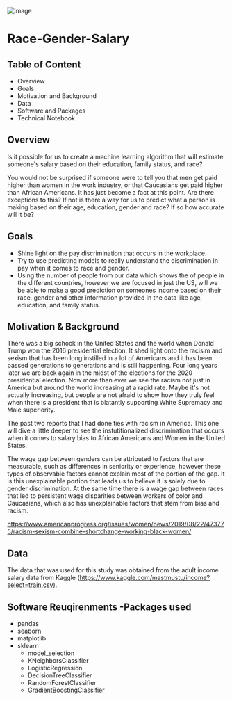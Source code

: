 ![image](https://user-images.githubusercontent.com/70491460/97521886-dbd4f700-1974-11eb-9dad-d97f84414632.png)



# Race-Gender-Salary

## Table of Content

* Overview
* Goals
* Motivation and Background
* Data
* Software and Packages 
* Technical Notebook

## Overview 
Is it possible for us to create a machine learning algorithm that will estimate someone's salary based on their education, family status, and race?

You would not be surprised if someone were to tell you that men get paid higher than women in the work industry, or that Caucasians get paid higher than African Americans. It has just become a fact at this point. Are there exceptions to this? If not is there a way for us to predict what a person is making based on their age, education, gender and race? If so how accurate will it be?

## Goals

* Shine light on the pay discrimination that occurs in the workplace.
* Try to use predicting models to really understand the discrimination in pay when it comes to race and gender. 
* Using the number of people from our data which shows the of people in the different countries, however we are focused in just the US, will we be able to make a good prediction on someones income based on their race, gender and other information provided in the data like age, education, and family status.

## Motivation & Background

There was a big schock in the United States and the world when Donald Trump won the 2016 presidential election. It shed light onto the racisim and sexism that has been long instilled in a lot of Americans and it has been passed generations to generations and is still happening. Four long years later we are back again in the midst of the elections for the 2020 presidential election. Now more than ever we see the racism not just in America but around the world increasing at a rapid rate. Maybe it's not actually increasing, but people are not afraid to show how they truly feel when there is a president that is blatantly supporting White Supremacy and Male superiority.  

The past two reports that I had done ties with racism in America. This one will dive a little deeper to see the instutitionalized discrimination that occurs when it comes to salary bias to African Americans and Women in the United States. 

The wage gap between genders can be attributed to factors that are measurable, such as differences in seniority or experience, however these types of observable factors cannot explain most of the portion of the gap. It is this unexplainable portion that leads us to believe it is solely due to gender discrimination. At the same time there is a wage gap between races that led to persistent wage disparities between workers of color and Caucasians, which also has unexplainable factors that stem from bias and racism.

https://www.americanprogress.org/issues/women/news/2019/08/22/473775/racism-sexism-combine-shortchange-working-black-women/

## Data

The data that was used for this study was obtained from the adult income salary data from Kaggle (https://www.kaggle.com/mastmustu/income?select=train.csv).


## Software Reuqirenments -Packages used

* pandas
* seaborn
* matplotlib
* sklearn
  * model_selection
  * KNeighborsClassifier
  * LogisticRegression
  * DecisionTreeClassifier
  * RandomForestClassifier
  * GradientBoostingClassifier

